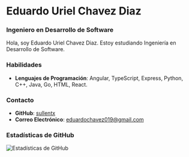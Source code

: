 # Eduardo Uriel Chavez Diaz

### Ingeniero en Desarrollo de Software

Hola, soy Eduardo Uriel Chavez Diaz. Estoy estudiando Ingeniería en Desarrollo de Software.

### Habilidades

- **Lenguajes de Programación**: Angular, TypeScript, Express, Python, C++, Java, Go, HTML, React.

### Contacto

- **GitHub**: [sullentx](https://github.com/sullentx)
- **Correo Electrónico**: eduardochavez019@gmail.com

### Estadísticas de GitHub

![Estadísticas de GitHub](https://github-readme-stats.vercel.app/api?username=sullentx&show_icons=true&theme=radical)
